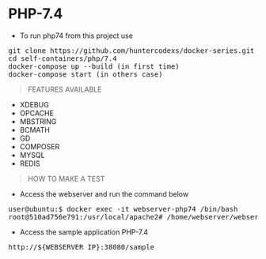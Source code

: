 # PHP-7.4

- To run php74 from this project use

<pre>
git clone https://github.com/huntercodexs/docker-series.git .
cd self-containers/php/7.4
docker-compose up --build (in first time)
docker-compose start (in others case)
</pre>

> FEATURES AVAILABLE

- XDEBUG
- OPCACHE
- MBSTRING
- BCMATH
- GD
- COMPOSER
- MYSQL
- REDIS

> HOW TO MAKE A TEST

- Access the webserver and run the command below

<pre>
user@ubuntu:$ docker exec -it webserver-php74 /bin/bash
root@510ad756e791:/usr/local/apache2# /home/webserver/webserver.sh restart
</pre>

- Access the sample application PHP-7.4

<pre>
http://${WEBSERVER_IP}:38080/sample
</pre>
